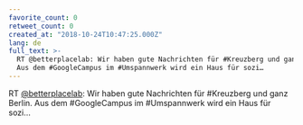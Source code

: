 ```yaml
---
favorite_count: 0
retweet_count: 0
created_at: "2018-10-24T10:47:25.000Z"
lang: de
full_text: >-
  RT @betterplacelab: Wir haben gute Nachrichten für #Kreuzberg und ganz Berlin.
  Aus dem #GoogleCampus im #Umspannwerk wird ein Haus für sozi…
---
```


RT [@betterplacelab](https://twitter.com/betterplacelab): Wir haben gute
Nachrichten für #Kreuzberg und ganz Berlin. Aus dem #GoogleCampus im
#Umspannwerk wird ein Haus für sozi…
